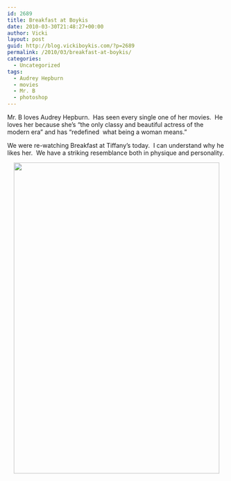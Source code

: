 ```yaml
---
id: 2689
title: Breakfast at Boykis
date: 2010-03-30T21:48:27+00:00
author: Vicki
layout: post
guid: http://blog.vickiboykis.com/?p=2689
permalink: /2010/03/breakfast-at-boykis/
categories:
  - Uncategorized
tags:
  - Audrey Hepburn
  - movies
  - Mr. B
  - photoshop
---
```

Mr. B loves Audrey Hepburn.  Has seen every single one of her movies.  He loves her because she&#8217;s &#8220;the only classy and beautiful actress of the modern era&#8221; and has &#8220;redefined  what being a woman means.&#8221;

We were re-watching Breakfast at Tiffany&#8217;s today.  I can understand why he likes her.  We have a striking resemblance both in physique and personality.

<p style="text-align: center;">
  <a href="http://blog.vickiboykis.com/wp-content/uploads/2010/03/Hepburn.png"><img class="aligncenter size-full wp-image-2688" title="Hepburn" src="http://blog.vickiboykis.com/wp-content/uploads/2010/03/Hepburn.png" alt="" width="474" height="717" /></a>
</p>